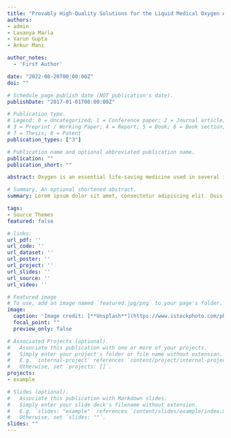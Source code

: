 ```yaml
---
title: "Provably High-Quality Solutions for the Liquid Medical Oxygen Allocation Problem"
authors:
- admin
- Lavanya Marla
- Varun Gupta
- Ankur Mani

author_notes:
  - 'First Author'

date: "2022-08-20T00:00:00Z"
doi: ""

# Schedule page publish date (NOT publication's date).
publishDate: "2017-01-01T00:00:00Z"

# Publication type.
# Legend: 0 = Uncategorized; 1 = Conference paper; 2 = Journal article;
# 3 = Preprint / Working Paper; 4 = Report; 5 = Book; 6 = Book section;
# 7 = Thesis; 8 = Patent
publication_types: ["3"]

# Publication name and optional abbreviated publication name.
publication: ""
publication_short: ""

abstract: Oxygen is an essential life-saving medicine used in several indications at all levels of healthcare. During the COVID-19 pandemic, the demand for liquid medical oxygen (LMO) has increased significantly due to the occurrence of lung infections in many patients. However, many countries and regions are not prepared for the emergence of this phenomenon, and the limited supply of LMO has resulted in unsatisfied usage needs in many regions. In this paper, we formulated a linear programming model with the objective to minimize the unsatisfied demand given the constraints of supply and transportation capacity. The decision variables are how much LMO should be transferred from a place to another at each time interval using a specific number of vehicles. Multiple storage points are added into the network to allow for more flexible allocation strategies. The proposed model is implemented in India with real-world LMO supply and demand data as a case study. Compared to the manually designed allocation strategy, the proposed model successfully reduces the unsatisfied demand.

# Summary. An optional shortened abstract.
summary: Lorem ipsum dolor sit amet, consectetur adipiscing elit. Duis posuere tellus ac convallis placerat. Proin tincidunt magna sed ex sollicitudin condimentum.

tags:
- Source Themes
featured: false

# links:
url_pdf: ''
url_code: ''
url_dataset: ''
url_poster: ''
url_project: ''
url_slides: ''
url_source: ''
url_video: ''

# Featured image
# To use, add an image named `featured.jpg/png` to your page's folder. 
image:
  caption: 'Image credit: [**Unsplash**](https://www.istockphoto.com/photo/man-has-respiratory-problem-from-covid-19-so-wear-inhaler-oxygen-mask-gm1270433801-373384541)'
  focal_point: ""
  preview_only: false

# Associated Projects (optional).
#   Associate this publication with one or more of your projects.
#   Simply enter your project's folder or file name without extension.
#   E.g. `internal-project` references `content/project/internal-project/index.md`.
#   Otherwise, set `projects: []`.
projects:
- example

# Slides (optional).
#   Associate this publication with Markdown slides.
#   Simply enter your slide deck's filename without extension.
#   E.g. `slides: "example"` references `content/slides/example/index.md`.
#   Otherwise, set `slides: ""`.
slides: ""
---
```

